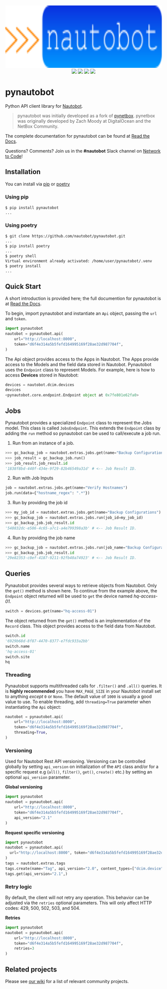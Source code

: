 <p align="center">
  <img src="https://raw.githubusercontent.com/nautobot/pynautobot/develop/docs/nautobot_logo.png" class="logo" height="200px">
  <br>
  <a href="https://github.com/nautobot/pynautobot/actions"><img src="https://github.com/nautobot/pynautobot/actions/workflows/ci.yml/badge.svg?branch=main"></a>
  <a href="https://pynautobot.readthedocs.io/en/latest"><img src="https://readthedocs.org/projects/pynautobot/badge/"></a>
  <a href="https://pypi.org/project/pynautobot/"><img src="https://img.shields.io/pypi/v/pynautobot"></a>
  <a href="https://pypi.org/project/pynautobot/"><img src="https://img.shields.io/pypi/dm/pynautobot"></a>
  <br>
</p>

# pynautobot

Python API client library for [Nautobot](https://github.com/nautobot/nautobot).

> pynautobot was initially developed as a fork of [pynetbox](https://github.com/digitalocean/pynetbox/).
> pynetbox was originally developed by Zach Moody at DigitalOcean and the NetBox Community.

The complete documentation for pynautobot can be found at [Read the Docs](https://pynautobot.readthedocs.io/en/stable/).

Questions? Comments? Join us in the **#nautobot** Slack channel on [Network to Code](https://networktocode.slack.com)!

## Installation

You can install via [pip](#using-pip) or [poetry](#using-poetry)

### Using pip

```shell
$ pip install pynautobot
...
```

### Using poetry

```shell
$ git clone https://github.com/nautobot/pynautobot.git
...
$ pip install poetry
...
$ poetry shell
Virtual environment already activated: /home/user/pynautobot/.venv
$ poetry install
...
```

## Quick Start

A short introduction is provided here; the full documention for pynautobot is at [Read the Docs](http://pynautobot.readthedocs.io/).

To begin, import pynautobot and instantiate an `Api` object, passing the `url` and `token`.

```python
import pynautobot
nautobot = pynautobot.api(
    url="http://localhost:8000",
    token="d6f4e314a5b5fefd164995169f28ae32d987704f",
)
```

The Api object provides access to the Apps in Nautobot.
The Apps provide access to the Models and the field data stored in Nautobot.
Pynautobot uses the `Endpoint` class to represent Models.
For example, here is how to access **Devices** stored in Nautobot:

```python
devices = nautobot.dcim.devices
devices
<pynautobot.core.endpoint.Endpoint object at 0x7fe801e62fa0>
```

## Jobs

Pynautobot provides a specialized `Endpoint` class to represent the Jobs model. This class is called `JobsEndpoint`.
This extends the `Endpoint` class by adding the `run` method so pynautobot can be used to call/execute a job run.

1. Run from an instance of a job.

```python
>>> gc_backup_job = nautobot.extras.jobs.get(name="Backup Configurations")
>>> job_result = gc_backup_job.run()
>>> job_result.job_result.id
'1838f8bd-440f-434e-9f29-82b46549a31d' # <-- Job Result ID.
```

2. Run with Job Inputs

```python
job = nautobot.extras.jobs.get(name="Verify Hostnames")
job.run(data={"hostname_regex": ".*"})
```

3. Run by providing the job id

```python
>>> my_job_id = nautobot.extras.jobs.get(name="Backup Configurations").id
>>> gc_backup_job = nautobot.extras.jobs.run(job_id=my_job_id)
>>> gc_backup_job.job_result.id
'548832dc-e586-4c65-a7c1-a4e799398a3b' # <-- Job Result ID.
```

4. Run by providing the job name

```python
>>> gc_backup_job = nautobot.extras.jobs.run(job_name="Backup Configurations")
>>> gc_backup_job.job_result.id
'29e82353-c0ef-4187-9211-92fb40a74923' # <-- Job Result ID.
```

## Queries

Pynautobot provides several ways to retrieve objects from Nautobot.
Only the `get()` method is shown here.
To continue from the example above, the `Endpoint` object returned will be used to `get`
the device named _hq-access-01_.

```python
switch = devices.get(name="hq-access-01")
```

The object returned from the `get()` method is an implementation of the `Record` class.
This object provides access to the field data from Nautobot.

```python
switch.id
'6929b68d-8f87-4470-8377-e7fdc933a2bb'
switch.name
'hq-access-01'
switch.site
hq
```

### Threading

Pynautobot supports multithreaded calls for `.filter()` and `.all()` queries. It is **highly recommended** you have `MAX_PAGE_SIZE` in your Nautobot install set to anything _except_ `0` or `None`. The default value of `1000` is usually a good value to use. To enable threading, add `threading=True` parameter when instantiating the `Api` object:

```python
nautobot = pynautobot.api(
    url="http://localhost:8000",
    token="d6f4e314a5b5fefd164995169f28ae32d987704f",
    threading=True,
)
```

### Versioning

Used for Nautobot Rest API versioning. Versioning can be controlled globally by setting `api_version` on initialization of the `API` class and/or for a specific request e.g (`all()`, `filter()`, `get()`, `create()` etc.) by setting an optional `api_version` parameter.

**Global versioning**

```python
import pynautobot
nautobot = pynautobot.api(
    url="http://localhost:8000",
    token="d6f4e314a5b5fefd164995169f28ae32d987704f",
    api_version="2.1"
)
```

**Request specific versioning**

```python
import pynautobot
nautobot = pynautobot.api(
  url="http://localhost:8000", token="d6f4e314a5b5fefd164995169f28ae32d987704f",
)
tags = nautobot.extras.tags
tags.create(name="Tag", api_version="2.0", content_types=["dcim.device"])
tags.get(api_version="2.1",)
```

### Retry logic

By default, the client will not retry any operation. This behavior can be adjusted via the `retries` optional parameters. This will only affect HTTP codes: 429, 500, 502, 503, and 504.

**Retries**

```python
import pynautobot
nautobot = pynautobot.api(
    url="http://localhost:8000",
    token="d6f4e314a5b5fefd164995169f28ae32d987704f",
    retries=3
)
```

## Related projects

Please see [our wiki](https://github.com/nautobot/nautobot/wiki/Related-Projects)
for a list of relevant community projects.
